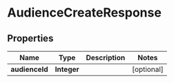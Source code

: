 

# AudienceCreateResponse

## Properties

Name | Type | Description | Notes
------------ | ------------- | ------------- | -------------
**audienceId** | **Integer** |  |  [optional]



